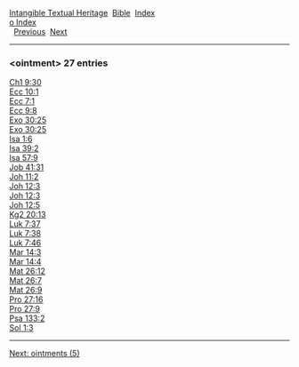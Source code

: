 [Intangible Textual Heritage](../../index)  [Bible](../index) 
[Index](index)   
[o Index](_o_)  
  [Previous](c08006)  [Next](c08008) 

------------------------------------------------------------------------

### &lt;ointment&gt; 27 entries

[Ch1 9:30](../kjv/ch1009.htm#030)  
[Ecc 10:1](../kjv/ecc010.htm#001)  
[Ecc 7:1](../kjv/ecc007.htm#001)  
[Ecc 9:8](../kjv/ecc009.htm#008)  
[Exo 30:25](../kjv/exo030.htm#025)  
[Exo 30:25](../kjv/exo030.htm#025)  
[Isa 1:6](../kjv/isa001.htm#006)  
[Isa 39:2](../kjv/isa039.htm#002)  
[Isa 57:9](../kjv/isa057.htm#009)  
[Job 41:31](../kjv/job041.htm#031)  
[Joh 11:2](../kjv/joh011.htm#002)  
[Joh 12:3](../kjv/joh012.htm#003)  
[Joh 12:3](../kjv/joh012.htm#003)  
[Joh 12:5](../kjv/joh012.htm#005)  
[Kg2 20:13](../kjv/kg2020.htm#013)  
[Luk 7:37](../kjv/luk007.htm#037)  
[Luk 7:38](../kjv/luk007.htm#038)  
[Luk 7:46](../kjv/luk007.htm#046)  
[Mar 14:3](../kjv/mar014.htm#003)  
[Mar 14:4](../kjv/mar014.htm#004)  
[Mat 26:12](../kjv/mat026.htm#012)  
[Mat 26:7](../kjv/mat026.htm#007)  
[Mat 26:9](../kjv/mat026.htm#009)  
[Pro 27:16](../kjv/pro027.htm#016)  
[Pro 27:9](../kjv/pro027.htm#009)  
[Psa 133:2](../kjv/psa133.htm#002)  
[Sol 1:3](../kjv/sol001.htm#003)  

------------------------------------------------------------------------

[Next: ointments (5)](c08008)
